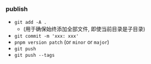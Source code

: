 ### publish
- `git add -A .`
   - (用于确保始终添加全部文件, 即使当前目录是子目录)
- `git commit -m 'xxx: xxx'`
- `pnpm version patch` (or `minor` or `major`)
- `git push`
- `git push --tags`
